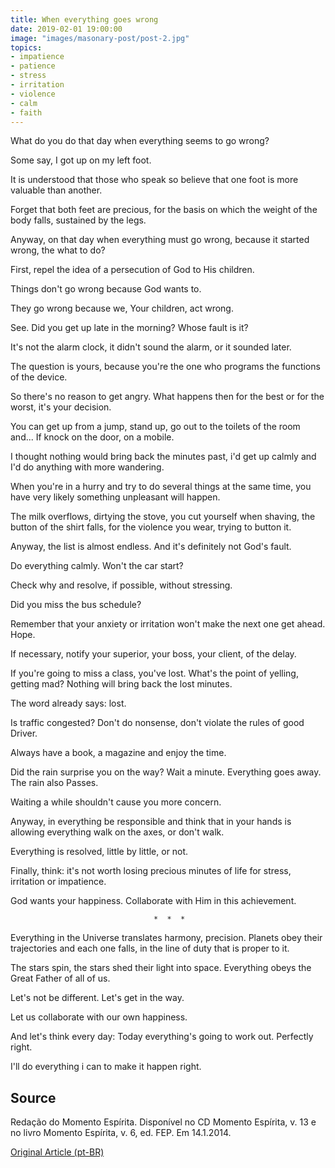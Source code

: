 ```yaml
---
title: When everything goes wrong
date: 2019-02-01 19:00:00
image: "images/masonary-post/post-2.jpg"
topics: 
- impatience
- patience
- stress
- irritation
- violence
- calm
- faith
---
```


What do you do that day when everything seems to go wrong?

Some say, I got up on my left foot.

It is understood that those who speak so believe that one foot is more valuable than another.

Forget that both feet are precious, for the basis on which
the weight of the body falls, sustained by the legs.

Anyway, on that day when everything must go wrong, because it started wrong, the
what to do?

First, repel the idea of a persecution of God to His children.

Things don't go wrong because God wants to.

They go wrong because we, Your children, act wrong.

See. Did you get up late in the morning? Whose fault is it?

It's not the alarm clock, it didn't sound the alarm, or it sounded later.

The question is yours, because you're the one who programs the functions of the device.

So there's no reason to get angry. What happens then for the best or
for the worst, it's your decision.

You can get up from a jump, stand up, go out to the toilets of the room and... If
knock on the door, on a mobile.

I thought nothing would bring back the minutes past, i'd get up calmly and
I'd do anything with more wandering.

When you're in a hurry and try to do several things at the same time, you have
very likely something unpleasant will happen.

The milk overflows, dirtying the stove, you cut yourself when shaving, the button of the
shirt falls, for the violence you wear, trying to button it.

Anyway, the list is almost endless. And it's definitely not God's fault.

Do everything calmly. Won't the car start?

Check why and resolve, if possible, without stressing.

Did you miss the bus schedule?

Remember that your anxiety or irritation won't make the next one get ahead.
Hope.

If necessary, notify your superior, your boss, your client, of the delay.

If you're going to miss a class, you've lost. What's the point of yelling, getting mad?
Nothing will bring back the lost minutes.

The word already says: lost.

Is traffic congested? Don't do nonsense, don't violate the rules of good
Driver.

Always have a book, a magazine and enjoy the time.

Did the rain surprise you on the way? Wait a minute. Everything goes away. The rain also
Passes.

Waiting a while shouldn't cause you more concern.

Anyway, in everything be responsible and think that in your hands is allowing everything
walk on the axes, or don't walk.

Everything is resolved, little by little, or not.

Finally, think: it's not worth losing precious minutes of life for stress,
irritation or impatience.

God wants your happiness. Collaborate with Him in this achievement.

                                    *  *  *

Everything in the Universe translates harmony, precision. Planets obey their
trajectories and each one falls, in the line of duty that is proper to it.

The stars spin, the stars shed their light into space. Everything obeys the Great
Father of all of us.

Let's not be different. Let's get in the way.

Let us collaborate with our own happiness.

And let's think every day: Today everything's going to work out. Perfectly right.

I'll do everything i can to make it happen right.



## Source
Redação do Momento Espírita.
Disponível no CD Momento Espírita, v. 13 e no
livro Momento Espírita, v. 6, ed. FEP.
Em 14.1.2014.


[Original Article (pt-BR)](http://momento.com.br/pt/ler_texto.php?id=1537)
